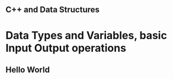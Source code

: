 ## C++ and Data Structures 
# Data Types and Variables, basic Input Output operations

## Hello World
